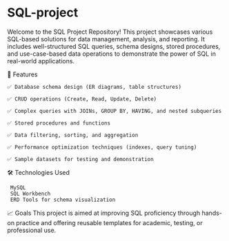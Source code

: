 # SQL-project
Welcome to the SQL Project Repository! This project showcases various SQL-based solutions for data management, analysis, and reporting. It includes well-structured SQL queries, schema designs, stored procedures, and use-case-based data operations to demonstrate the power of SQL in real-world applications.

📌 Features

    ✅ Database schema design (ER diagrams, table structures)

    ✅ CRUD operations (Create, Read, Update, Delete)

    ✅ Complex queries with JOINs, GROUP BY, HAVING, and nested subqueries

    ✅ Stored procedures and functions

    ✅ Data filtering, sorting, and aggregation

    ✅ Performance optimization techniques (indexes, query tuning)

    ✅ Sample datasets for testing and demonstration

🛠️ Technologies Used

     MySQL 
     SQL Workbench 
     ERD Tools for schema visualization

📈 Goals
    This project is aimed at improving SQL proficiency through hands-on practice and offering reusable templates for academic, testing, or professional use.

